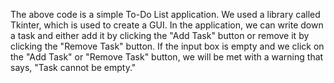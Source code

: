 The above code is a simple To-Do List application. We used a library called Tkinter, which is used to create a GUI. In the application, we can write down a task and either add it by clicking the "Add Task" button or remove it by clicking the "Remove Task" button. If the input box is empty and we click on the "Add Task" or "Remove Task" button, we will be met with a warning that says, "Task cannot be empty."
